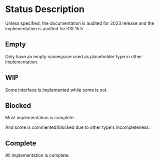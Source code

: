 # Status Description

Unless specified, the documentation is audited for 2023 release and the
implementation is audited for iOS 15.5

## Empty

Only have an empty namespace used as placeholder type in other implementation.

## WIP

Some interface is implemented while some is not.

## Blocked

Most implementation is complete.

And some is commented/blocked due to other type's incompleteness.

## Complete

All implementation is complete.
